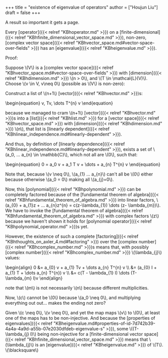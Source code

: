 +++
title = "existence of eigenvalue of operators"
author = ["Houjun Liu"]
draft = false
+++

A result so important it gets a page.

Every [operator]({{< relref "KBhoperator.md" >}}) on a [finite-dimensional]({{< relref "KBhfinite_dimensional_vector_space.md" >}}), non-zero, [complex vector space]({{< relref "KBhvector_space.md#vector-space-over-fields" >}}) has an [eigenvalue]({{< relref "KBheigenvalue.md" >}}).

Proof:

Suppose \\(V\\) is a [complex vector space]({{< relref "KBhvector_space.md#vector-space-over-fields" >}}) with [dimension]({{< relref "KBhdimension.md" >}}) \\(n > 0\\), and \\(T \in \mathcal{L}(V)\\). Choose \\(v \in V, v\neq 0\\) (possible as \\(V\\) is non-zero):

Construct a list of \\(n+1\\) [vector]({{< relref "KBhvector.md" >}})s:

\begin{equation}
v, Tv, \dots T^{n} v
\end{equation}

because we managed to cram \\(n+1\\) [vector]({{< relref "KBhvector.md" >}})s into a [list]({{< relref "KBhlist.md" >}}) for a [vector space]({{< relref "KBhvector_space.md" >}}) with [dimension]({{< relref "KBhdimension.md" >}}) \\(n\\), that list is [linearly dependent]({{< relref "KBhlinear_independence.md#linearly-dependent" >}}).

And thus, by definition of [linearly dependence]({{< relref "KBhlinear_independence.md#linearly-dependent" >}}), exists a set of \\(a\_0, ... a\_{n} \in \mathbb{C}\\), which not all are \\(0\\), such that:

\begin{equation}
0 = a\_0 v + a\_1 T v + \dots + a\_{n} T^{n} v
\end{equation}

Note that, because \\(v \neq 0\\), \\(a\_{1} ... a\_{n}\\) can't all be \\(0\\) either because otherwise \\(a\_0 = 0\\) making all \\(a\_{j}=0\\).

Now, this [polynomial]({{< relref "KBhpolynomial.md" >}}) can be completely factored because of the [fundamental theorem of algebra]({{< relref "KBhfundamental_theorem_of_algebra.md" >}}) into linear factors, \\(a\_{0} + a\_{1}z + ... a\_{n}z^{n} = c(z-\lambda\_{1}) \dots (z- \lambda\_{m})\\). We have to invoke the [fundamental theorem of algebra]({{< relref "KBhfundamental_theorem_of_algebra.md" >}}) with complex factors \\(z\\) because we haven't shown it holds for [polynomial operator]({{< relref "KBhpolynomial_operator.md" >}})s yet.

However, the existence of such a complete [factoring]({{< relref "KBhthoughts_on_axler_4.md#factoring" >}}) over the [complex number]({{< relref "KBhcomplex_number.md" >}})s means that, with possibly [complex number]({{< relref "KBhcomplex_number.md" >}}) \\(\lambda\_{j}\\) values:

\begin{align}
0 &= a\_{0} v + a\_{1} Tv + \dots a\_{n} T^{n} v \\\\
&= (a\_{0} I + a\_{1} T + \dots a\_{n} T^{n}) v \\\\
&= c(T - \lambda\_{1} I) \dots (T- \lambda\_{m} I)v
\end{align}

note that \\(m\\) is not necessarily \\(n\\) because different multiplicities.

Now, \\(c\\) cannot be \\(0\\) because \\(a\_0 \neq 0\\), and multiplying everything out out... makes the ending not zero?

Given \\(c \neq 0\\), \\(v \neq 0\\), and yet the map maps \\(v\\) to \\(0\\), at least one of the maps has to be non-injective. And because the [properties of eigenvalues]({{< relref "KBheigenvalue.md#properties-of-id-7d742b39-4a4a-4a9d-a55b-07e2030dfdeb-eigenvalue-s" >}}), some \\((T- \lambda\_{j} I)\\) being non-injective for a [finite-dimensional vector space]({{< relref "KBhfinite_dimensional_vector_space.md" >}}) means that \\(\lambda\_{j}\\) is an [eigenvalue]({{< relref "KBheigenvalue.md" >}}) of \\(T\\). \\(\blacksquare\\)